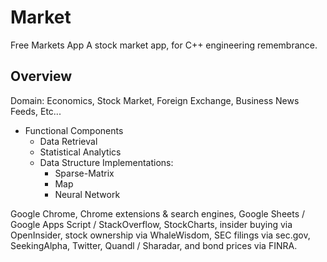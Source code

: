 # Market
Free Markets App 
A stock market app, for C++ engineering remembrance.

## Overview
Domain: Economics, Stock Market, Foreign Exchange, Business News Feeds, Etc...

   - Functional Components
      - Data Retrieval 
      - Statistical Analytics
      - Data Structure Implementations:
         - Sparse-Matrix
         - Map
         - Neural Network


 Google Chrome, Chrome extensions & search engines, Google Sheets / Google Apps Script / StackOverflow, StockCharts, 
 insider buying via OpenInsider, stock ownership via WhaleWisdom, 
 SEC filings via sec.gov, 
 SeekingAlpha, Twitter, 
 Quandl / Sharadar, and bond prices via FINRA. 
